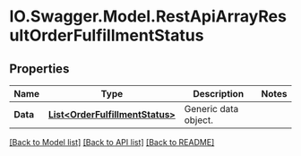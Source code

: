 # IO.Swagger.Model.RestApiArrayResultOrderFulfillmentStatus
## Properties

Name | Type | Description | Notes
------------ | ------------- | ------------- | -------------
**Data** | [**List&lt;OrderFulfillmentStatus&gt;**](OrderFulfillmentStatus.md) | Generic data object. | 

[[Back to Model list]](../README.md#documentation-for-models) [[Back to API list]](../README.md#documentation-for-api-endpoints) [[Back to README]](../README.md)

